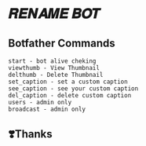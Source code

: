 # 𝑹𝑬𝑵𝑨𝑴𝑬 𝑩𝑶𝑻



## Botfather Commands
```
start - bot alive cheking
viewthumb - View Thumbnail
delthumb - Delete Thumbnail
set_caption - set a custom caption
see_caption - see your custom caption
del_caption - delete custom caption
users - admin only
broadcast - admin only
```

## ❣️Thanks